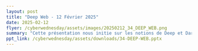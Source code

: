 ```yaml
---
layout: post
title: "Deep Web - 12 Février 2025"
date: 2025-02-12
flyer: /cyberwednesday/assets/images/20250212_34_DEEP_WEB.png
summary: "Cette présentation nous initie sur les notions de Deep et Dark Web, comment-y accéder et ce qu'on y retrouve."
ppt_link: /cyberwednesday/assets/downloads/34-DEEP-WEB.pptx
---
```



